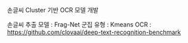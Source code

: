 손글씨 Cluster 기반 OCR 모델 개발 

손글씨 추출 모델 : Frag-Net
군집 유형 : Kmeans
OCR : https://github.com/clovaai/deep-text-recognition-benchmark

